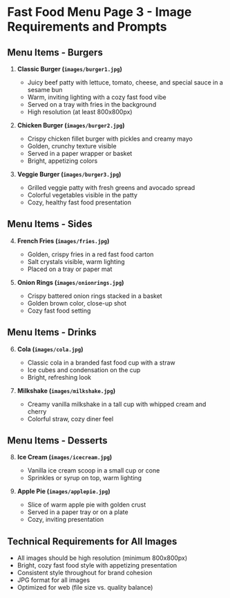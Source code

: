 # Fast Food Menu Page 3 - Image Requirements and Prompts

## Menu Items - Burgers
1. **Classic Burger (`images/burger1.jpg`)**
   - Juicy beef patty with lettuce, tomato, cheese, and special sauce in a sesame bun
   - Warm, inviting lighting with a cozy fast food vibe
   - Served on a tray with fries in the background
   - High resolution (at least 800x800px)

2. **Chicken Burger (`images/burger2.jpg`)**
   - Crispy chicken fillet burger with pickles and creamy mayo
   - Golden, crunchy texture visible
   - Served in a paper wrapper or basket
   - Bright, appetizing colors

3. **Veggie Burger (`images/burger3.jpg`)**
   - Grilled veggie patty with fresh greens and avocado spread
   - Colorful vegetables visible in the patty
   - Cozy, healthy fast food presentation

## Menu Items - Sides
4. **French Fries (`images/fries.jpg`)**
   - Golden, crispy fries in a red fast food carton
   - Salt crystals visible, warm lighting
   - Placed on a tray or paper mat

5. **Onion Rings (`images/onionrings.jpg`)**
   - Crispy battered onion rings stacked in a basket
   - Golden brown color, close-up shot
   - Cozy fast food setting

## Menu Items - Drinks
6. **Cola (`images/cola.jpg`)**
   - Classic cola in a branded fast food cup with a straw
   - Ice cubes and condensation on the cup
   - Bright, refreshing look

7. **Milkshake (`images/milkshake.jpg`)**
   - Creamy vanilla milkshake in a tall cup with whipped cream and cherry
   - Colorful straw, cozy diner feel

## Menu Items - Desserts
8. **Ice Cream (`images/icecream.jpg`)**
   - Vanilla ice cream scoop in a small cup or cone
   - Sprinkles or syrup on top, warm lighting

9. **Apple Pie (`images/applepie.jpg`)**
   - Slice of warm apple pie with golden crust
   - Served in a paper tray or on a plate
   - Cozy, inviting presentation

## Technical Requirements for All Images
- All images should be high resolution (minimum 800x800px)
- Bright, cozy fast food style with appetizing presentation
- Consistent style throughout for brand cohesion
- JPG format for all images
- Optimized for web (file size vs. quality balance)

